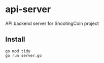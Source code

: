 # api-server
API backend server for ShootingCoin project

## Install
```
go mod tidy
go run server.go
```
